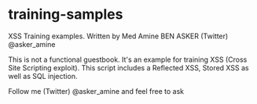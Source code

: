 training-samples
================
XSS Training examples.
Written by Med Amine BEN ASKER (Twitter) @asker_amine

This is not a functional guestbook.
It's an example for training XSS (Cross Site Scripting exploit).
This script includes a Reflected XSS, Stored XSS as well as SQL injection.

Follow me (Twitter) @asker_amine and feel free to ask
